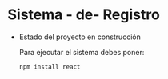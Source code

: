 <h1> Sistema - de- Registro</h1> 

- Estado del proyecto en construcción

  Para ejecutar el sistema debes poner:
  
  ```npm install react```
